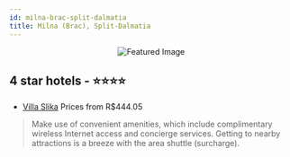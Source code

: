 ```yaml
---
id: milna-brac-split-dalmatia
title: Milna (Brac), Split-Dalmatia
---
```


<center><img src="https://i.travelapi.com/hotels/10000000/9750000/9746700/9746635/f60ab0b9_z.jpg" alt="Featured Image" /></center>


##  4 star hotels - ⭐️⭐️⭐️⭐️

-    [Villa Slika](https://us.hurb.com/hotels/milna-brac/villa-slika-JNP-JP791629?cmp=18055) Prices from R$444.05
   > Make use of convenient amenities, which include complimentary wireless Internet access and concierge services. Getting to nearby attractions is a breeze with the area shuttle (surcharge).
